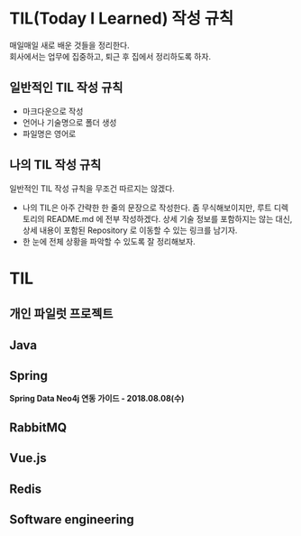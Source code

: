 
# TIL(Today I Learned) 작성 규칙

매일매일 새로 배운 것들을 정리한다.   
회사에서는 업무에 집중하고, 퇴근 후 집에서 정리하도록 하자. 

## 일반적인 TIL 작성 규칙
- 마크다운으로 작성
- 언어나 기술명으로 폴더 생성
- 파일명은 영어로

## 나의 TIL 작성 규칙 
일반적인 TIL 작성 규칙을 무조건 따르지는 않겠다. 

- 나의 TIL은 아주 간략한 한 줄의 문장으로 작성한다. 좀 무식해보이지만, 루트 디렉토리의 README.md 에 전부 작성하겠다. 상세 기술 정보를 포함하지는 않는 대신, 상세 내용이 포함된 Repository 로 이동할 수 있는 링크를 남기자. 
- 한 눈에 전체 상황을 파악할 수 있도록 잘 정리해보자.


# TIL

## 개인 파일럿 프로젝트


## Java


## Spring
**Spring Data Neo4j  연동 가이드 - 2018.08.08(수)**


## RabbitMQ


## Vue.js


## Redis


## Software engineering
